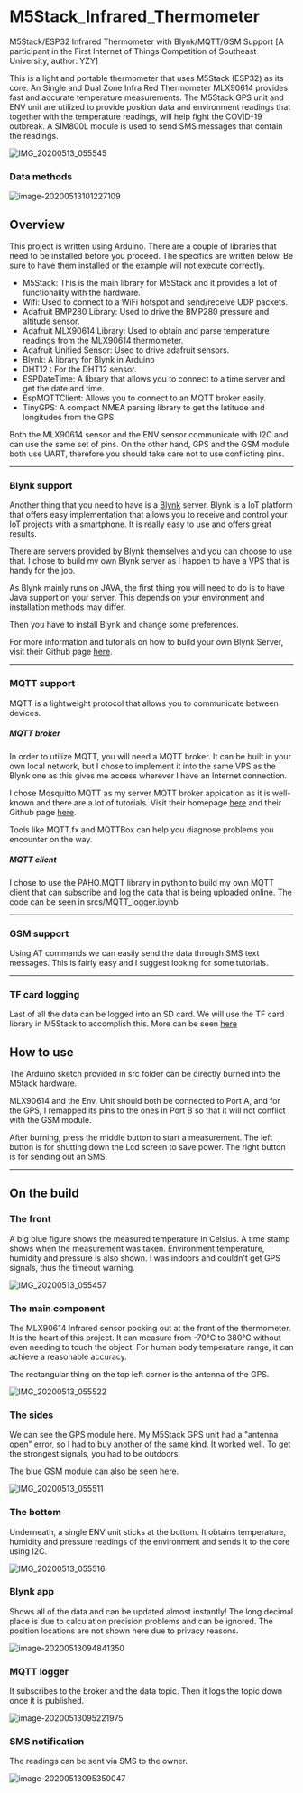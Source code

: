 # M5Stack_Infrared_Thermometer
M5Stack/ESP32 Infrared Thermometer with Blynk/MQTT/GSM Support
[A participant in the First Internet of Things Competition of Southeast University, author: YZY]

This is a light and portable thermometer that uses M5Stack (ESP32) as its core. An Single and Dual Zone Infra Red Thermometer MLX90614 provides fast and accurate temperature measurements. The M5Stack GPS unit and ENV unit are utilized to provide position data and environment readings that together with the  temperature readings, will help fight the COVID-19 outbreak. A SIM800L module is used to send SMS messages that contain the readings.

![IMG_20200513_055545](https://github.com/AuroralDiffraction/M5Stack_Infrared_Thermometer/blob/master/images/1.jpg)

### Data methods

![image-20200513101227109](https://github.com/AuroralDiffraction/M5Stack_Infrared_Thermometer/blob/master/images/8.png)



## Overview

This project is written using Arduino. There are a couple of libraries that need to be installed before you proceed. The specifics are written below. Be sure to have them installed or the example will not execute correctly.

- M5Stack: This is the main library for M5Stack and it provides a lot of functionality with the hardware.
- Wifi: Used to connect to a WiFi hotspot and send/receive UDP packets.
- Adafruit BMP280 Library: Used to drive the BMP280 pressure and altitude sensor.
- Adafruit MLX90614 Library: Used to obtain and parse temperature readings from the MLX90614 thermometer.
- Adafruit Unified Sensor: Used to drive adafruit sensors.
- Blynk: A library for Blynk in Arduino
- DHT12 : For the DHT12 sensor.
- ESPDateTime: A library that allows you to connect to a time server and get the date and time.
- EspMQTTClient: Allows you to connect to an MQTT broker easily.
- TinyGPS: A compact NMEA parsing library to get the latitude and longitudes from the GPS.

Both the MLX90614 sensor and the ENV sensor communicate with I2C and can use the same set of pins. On the other hand, GPS and the GSM module both use UART, therefore you should take care not to use conflicting pins.

-----------------------

### Blynk support

Another thing that you need to have is a [Blynk](https://blynk.io/) server. Blynk is a IoT platform that offers easy implementation that allows you to receive and control your IoT projects with a smartphone. It is really easy to use and offers great results.

There are servers provided by Blynk themselves and you can choose to use that. I chose to build my own Blynk server as I happen to have a VPS that is handy for the job. 

As Blynk mainly runs on JAVA, the first thing you will need to do is to have Java support on your server. This depends on your environment and installation methods may differ.

Then you have to install Blynk and change some preferences.

For more information and tutorials on how to build your own Blynk Server, visit their Github page [here](https://github.com/blynkkk/blynk-server).

--------------------------

### MQTT support

MQTT is a lightweight protocol that allows you to communicate between devices. 

##### MQTT broker

In order to utilize MQTT, you will need a MQTT broker. It can be built in your own local network, but I chose to implement it into the same VPS as the Blynk one as this gives me access wherever I have an Internet connection.

I chose Mosquitto MQTT as my server MQTT broker appication as it is well-known and there are a lot of tutorials. Visit their homepage [here](https://mosquitto.org/) and their Github page [here](https://github.com/eclipse/mosquitto).

Tools like MQTT.fx and MQTTBox can help you diagnose problems you encounter on the way.

##### MQTT client

I chose to use the PAHO.MQTT library in python to build my own MQTT client that can subscribe and log the data that is being uploaded online. The code can be seen in srcs/MQTT_logger.ipynb

---------------------------------------

### GSM support

Using AT commands we can easily send the data through SMS text messages. This is fairly easy and I suggest looking for some tutorials.

---------------

### TF card logging

Last of all the data can be logged into an SD card. We will use the TF card library in M5Stack to accomplish this. More can be seen [here](https://docs.m5stack.com/#/en/arduino/arduino_api)

## How to use

The Arduino sketch provided in src folder can be directly burned into the M5tack hardware. 

MLX90614 and the Env. Unit should both be connected to Port A, and for the GPS, I remapped its pins to the ones in Port B so that it will not conflict with the GSM module.

After burning, press the middle button to start a measurement. The left button is for shutting down the Lcd screen to save power. The right button is for sending out an SMS.

----------------------

## On the build

### The front

A big blue figure shows the measured temperature in Celsius. A time stamp shows when the measurement was taken. Environment temperature, humidity and pressure is also shown. I was indoors and couldn't get GPS signals, thus the timeout warning.

![IMG_20200513_055457](https://github.com/AuroralDiffraction/M5Stack_Infrared_Thermometer/blob/master/images/2.jpg)

### The main component

The MLX90614 Infrared sensor pocking out at the front of the thermometer. It is the heart of this project. It can measure from -70℃ to 380℃ without even needing to touch the object! For human body temperature range, it can achieve a reasonable accuracy.

The rectangular thing on the top left corner is the antenna of the GPS.

![IMG_20200513_055522](https://github.com/AuroralDiffraction/M5Stack_Infrared_Thermometer/blob/master/images/3.jpg)

### The sides

We can see the GPS module here. My M5Stack GPS unit had a "antenna open" error, so I had to buy another of the same kind. It worked well. To get the strongest signals, you had to be outdoors.

The blue GSM module can also be seen here.

![IMG_20200513_055511](https://github.com/AuroralDiffraction/M5Stack_Infrared_Thermometer/blob/master/images/4.jpg)

### The bottom

Underneath, a single ENV unit sticks at the bottom. It obtains temperature, humidity and pressure readings of the environment and sends it to the core using I2C.

![IMG_20200513_055516](https://github.com/AuroralDiffraction/M5Stack_Infrared_Thermometer/blob/master/images/5.jpg)

 ### Blynk app

Shows all of the data and can be updated almost instantly! The long decimal place is due to calculation precision problems and can be ignored. The position locations are not shown here due to privacy reasons.

![image-20200513094841350](https://github.com/AuroralDiffraction/M5Stack_Infrared_Thermometer/blob/master/images/6.jpg)

### MQTT logger

It subscribes to the broker and the data topic. Then it logs the topic down once it is published.

![image-20200513095221975](https://github.com/AuroralDiffraction/M5Stack_Infrared_Thermometer/blob/master/images/10.png)

### SMS notification

The readings can be sent via SMS to the owner.

![image-20200513095350047](https://github.com/AuroralDiffraction/M5Stack_Infrared_Thermometer/blob/master/images/7.jpg)
